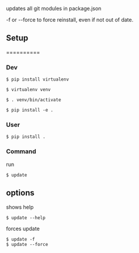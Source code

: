 updates all git modules in package.json

-f or --force to force reinstall, even if not out of date.

## Setup
==========


### Dev

```
$ pip install virtualenv
```
```
$ virtualenv venv
```
```
$ . venv/bin/activate
```
```
$ pip install -e .
```


### User

```
$ pip install .
```


### Command
run

```
$ update
```

options
---
shows help
```
$ update --help
```
forces update
```
$ update -f
$ update --force
```